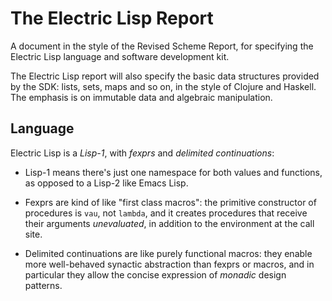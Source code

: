 # The Electric Lisp Report
A document in the style of the Revised Scheme Report, for specifying
the Electric Lisp language and software development kit.

The Electric Lisp report will also specify the basic data structures
provided by the SDK: lists, sets, maps and so on, in the style of
Clojure and Haskell. The emphasis is on immutable data and algebraic
manipulation.

## Language
Electric Lisp is a *Lisp-1*, with *fexprs* and *delimited
continuations*:

- Lisp-1 means there's just one namespace for both values and
  functions, as opposed to a Lisp-2 like Emacs Lisp.

- Fexprs are kind of like "first class macros": the primitive
  constructor of procedures is `vau`, not `lambda`, and it creates
  procedures that receive their arguments *unevaluated*, in addition
  to the environment at the call site.

- Delimited continuations are like purely functional macros: they
  enable more well-behaved synactic abstraction than fexprs or macros,
  and in particular they allow the concise expression of *monadic*
  design patterns.
